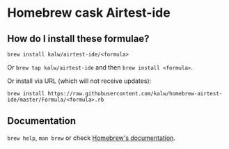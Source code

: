 # Homebrew cask Airtest-ide

## How do I install these formulae?
`brew install kalw/airtest-ide/<formula>`

Or `brew tap kalw/airtest-ide` and then `brew install <formula>`.

Or install via URL (which will not receive updates):

```
brew install https://raw.githubusercontent.com/kalw/homebrew-airtest-ide/master/Formula/<formula>.rb
```

## Documentation
`brew help`, `man brew` or check [Homebrew's documentation](https://docs.brew.sh).
